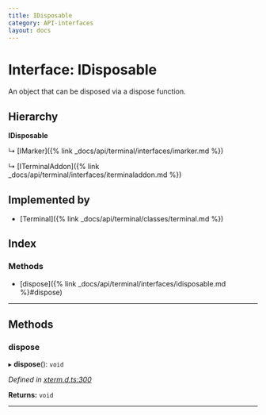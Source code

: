 ```yaml
---
title: IDisposable
category: API-interfaces
layout: docs
---
```



# Interface: IDisposable

An object that can be disposed via a dispose function.

## Hierarchy

**IDisposable**

↳  [IMarker]({% link _docs/api/terminal/interfaces/imarker.md %})

↳  [ITerminalAddon]({% link _docs/api/terminal/interfaces/iterminaladdon.md %})

## Implemented by

* [Terminal]({% link _docs/api/terminal/classes/terminal.md %})

## Index

### Methods

* [dispose]({% link _docs/api/terminal/interfaces/idisposable.md %}#dispose)

---

## Methods

<a id="dispose"></a>

###  dispose

▸ **dispose**(): `void`

*Defined in [xterm.d.ts:300](https://github.com/xtermjs/xterm.js/blob/4.1.0/typings/xterm.d.ts#L300)*

**Returns:** `void`

___

